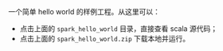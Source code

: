 一个简单 hello world 的样例工程。从这里可以：
- 点击上面的 `spark_hello_world` 目录，直接查看 scala 源代码；
- 点击上面的 `spark_hello_world.zip` 下载本地并运行。
